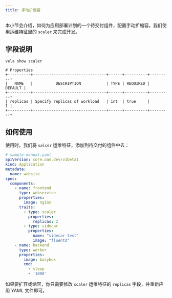 ```yaml
---
title: 手动扩缩容
---
```

本小节会介绍，如何为应用部署计划的一个待交付组件，配置手动扩缩容。我们使用运维特征里的 `scaler` 来完成开发。

## 字段说明

```shell
vela show scaler 
```
```console
# Properties
+----------+--------------------------------+------+----------+---------+
|   NAME   |          DESCRIPTION           | TYPE | REQUIRED | DEFAULT |
+----------+--------------------------------+------+----------+---------+
| replicas | Specify replicas of workload   | int  | true     |       1 |
+----------+--------------------------------+------+----------+---------+
```

## 如何使用

使用时，我们将 `salcer` 运维特征，添加到待交付的组件中去：

```yaml
# sample-manual.yaml
apiVersion: core.oam.dev/v1beta1
kind: Application
metadata:
  name: website
spec:
  components:
    - name: frontend
      type: webservice
      properties:
        image: nginx
      traits:
        - type: scaler
          properties:
            replicas: 2
        - type: sidecar
          properties:
            name: "sidecar-test"
            image: "fluentd"
    - name: backend
      type: worker
      properties:
        image: busybox
        cmd:
          - sleep
          - '1000'
```

如果要扩容或缩容，你只需要修改 `scaler` 运维特征的 `replicas` 字段，并重新应用 YAML 文件即可。